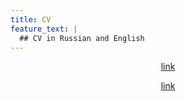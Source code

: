 ```yaml
---
title: CV
feature_text: |
  ## CV in Russian and English
---
```

<center>
<a href="./CV, Stefanishina Elena.html">link</a>

<a href="./Stefanishina, Russian CV.pdf">link</a>

</center>

